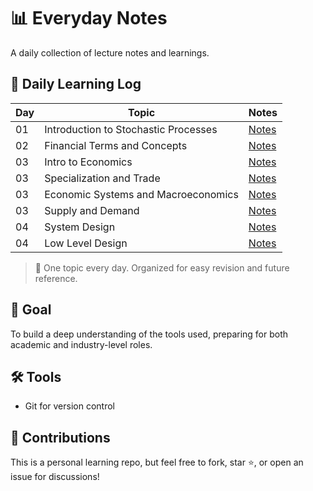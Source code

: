 # 📊 Everyday Notes

A daily collection of lecture notes and learnings.

## 📆 Daily Learning Log

| Day | Topic | Notes |
|-----|-------|-------|
| 01  | Introduction to Stochastic Processes | [Notes](math/stochastic_process.txt) |
| 02  | Financial Terms and Concepts | [Notes](math/finance_concepts.txt) |
| 03  | Intro to Economics | [Notes](economics/intro_to_econn.md) |
| 03  | Specialization and Trade | [Notes](economics/specialization_and_trade.md) |
| 03  | Economic Systems and Macroeconomics | [Notes](economics/economic_systems.md) |
| 03  | Supply and Demand | [Notes](economics/supply_demand.md) |
| 04  | System Design | [Notes](system_design/system_design_notes.md) |
| 04  | Low Level Design | [Notes](system_design/lld.md) |
> 📌 One topic every day. Organized for easy revision and future reference.

## 🧠 Goal

To build a deep understanding of the tools used, preparing for both academic and industry-level roles.

## 🛠️ Tools

- Git for version control
<!-- [Jupyter](https://jupyter.org/) (optional for code demos or simulations) -->

## 🤝 Contributions

This is a personal learning repo, but feel free to fork, star ⭐, or open an issue for discussions!

